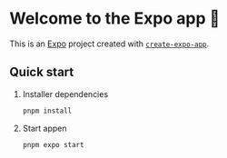 # Welcome to the Expo app 👋

This is an [Expo](https://expo.dev) project created with [`create-expo-app`](https://www.npmjs.com/package/create-expo-app).

## Quick start

1. Installer dependencies

   ```bash
   pnpm install
   ```

2. Start appen

   ```bash
   pnpm expo start
   ```
